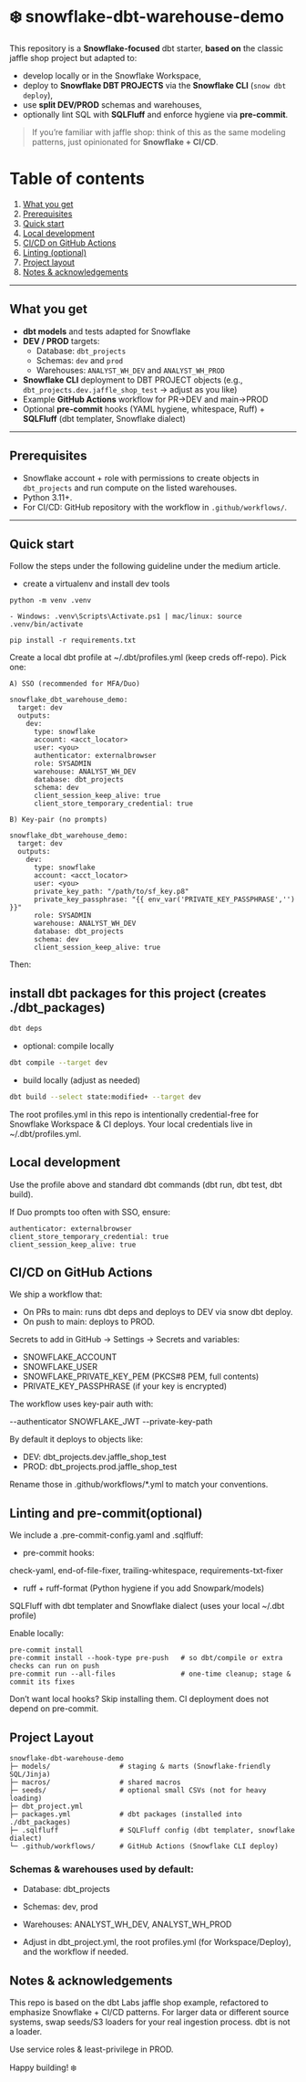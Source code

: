 # ❄️ snowflake-dbt-warehouse-demo

This repository is a **Snowflake-focused** dbt starter, **based on** the classic jaffle shop project but adapted to:
- develop locally or in the Snowflake Workspace,
- deploy to **Snowflake DBT PROJECTS** via the **Snowflake CLI** (`snow dbt deploy`),
- use **split DEV/PROD** schemas and warehouses,
- optionally lint SQL with **SQLFluff** and enforce hygiene via **pre-commit**.

> If you’re familiar with jaffle shop: think of this as the same modeling patterns, just opinionated for **Snowflake + CI/CD**.

# Table of contents

1. [What you get](#what-you-get)
2. [Prerequisites](#prerequisites)
3. [Quick start](#quick-start)
4. [Local development](#local-development)
5. [CI/CD on GitHub Actions](#cicd-on-github-actions)
6. [Linting (optional)](#linting-optional)
7. [Project layout](#project-layout)
8. [Notes & acknowledgements](#notes--acknowledgements)

---

## What you get

- **dbt models** and tests adapted for Snowflake
- **DEV / PROD** targets:
  - Database: `dbt_projects`
  - Schemas: `dev` and `prod`
  - Warehouses: `ANALYST_WH_DEV` and `ANALYST_WH_PROD`
- **Snowflake CLI** deployment to DBT PROJECT objects (e.g., `dbt_projects.dev.jaffle_shop_test` → adjust as you like)
- Example **GitHub Actions** workflow for PR→DEV and main→PROD
- Optional **pre-commit** hooks (YAML hygiene, whitespace, Ruff) + **SQLFluff** (dbt templater, Snowflake dialect)

---

## Prerequisites

- Snowflake account + role with permissions to create objects in `dbt_projects` and run compute on the listed warehouses.
- Python 3.11+.
- For CI/CD: GitHub repository with the workflow in `.github/workflows/`.

---

## Quick start

Follow the steps under the following guideline under the medium article.

- create a virtualenv and install dev tools
```
python -m venv .venv
```
```
- Windows: .venv\Scripts\Activate.ps1 | mac/linux: source .venv/bin/activate
```
```
pip install -r requirements.txt
```
Create a local dbt profile at ~/.dbt/profiles.yml (keep creds off-repo). Pick one:
```
A) SSO (recommended for MFA/Duo)

snowflake_dbt_warehouse_demo:
  target: dev
  outputs:
    dev:
      type: snowflake
      account: <acct_locator>
      user: <you>
      authenticator: externalbrowser
      role: SYSADMIN
      warehouse: ANALYST_WH_DEV
      database: dbt_projects
      schema: dev
      client_session_keep_alive: true
      client_store_temporary_credential: true
```

```
B) Key-pair (no prompts)

snowflake_dbt_warehouse_demo:
  target: dev
  outputs:
    dev:
      type: snowflake
      account: <acct_locator>
      user: <you>
      private_key_path: "/path/to/sf_key.p8"
      private_key_passphrase: "{{ env_var('PRIVATE_KEY_PASSPHRASE','') }}"
      role: SYSADMIN
      warehouse: ANALYST_WH_DEV
      database: dbt_projects
      schema: dev
      client_session_keep_alive: true

```
Then:

## install dbt packages for this project (creates ./dbt_packages)
```bash
dbt deps
```
- optional: compile locally
```bash
dbt compile --target dev
```
- build locally (adjust as needed)
```bash
dbt build --select state:modified+ --target dev
```

The root profiles.yml in this repo is intentionally credential-free for Snowflake Workspace & CI deploys. Your local credentials live in ~/.dbt/profiles.yml.

## Local development

Use the profile above and standard dbt commands (dbt run, dbt test, dbt build).

If Duo prompts too often with SSO, ensure:

```
authenticator: externalbrowser
client_store_temporary_credential: true
client_session_keep_alive: true
```

## CI/CD on GitHub Actions

We ship a workflow that:
- On PRs to main: runs dbt deps and deploys to DEV via snow dbt deploy.
- On push to main: deploys to PROD.

Secrets to add in GitHub → Settings → Secrets and variables:

- SNOWFLAKE_ACCOUNT
- SNOWFLAKE_USER
- SNOWFLAKE_PRIVATE_KEY_PEM (PKCS#8 PEM, full contents)
- PRIVATE_KEY_PASSPHRASE (if your key is encrypted)

The workflow uses key-pair auth with:

--authenticator SNOWFLAKE_JWT --private-key-path <temp file written from secret>


By default it deploys to objects like:

- DEV: dbt_projects.dev.jaffle_shop_test
- PROD: dbt_projects.prod.jaffle_shop_test

Rename those in .github/workflows/*.yml to match your conventions.

## Linting and pre-commit(optional)

We include a .pre-commit-config.yaml and .sqlfluff:

- pre-commit hooks:

check-yaml, end-of-file-fixer, trailing-whitespace, requirements-txt-fixer

- ruff + ruff-format (Python hygiene if you add Snowpark/models)

SQLFluff with dbt templater and Snowflake dialect (uses your local ~/.dbt profile)

Enable locally:
```
pre-commit install
pre-commit install --hook-type pre-push   # so dbt/compile or extra checks can run on push
pre-commit run --all-files                # one-time cleanup; stage & commit its fixes
```

Don’t want local hooks? Skip installing them. CI deployment does not depend on pre-commit.

## Project Layout

```
snowflake-dbt-warehouse-demo
├─ models/                 # staging & marts (Snowflake-friendly SQL/Jinja)
├─ macros/                 # shared macros
├─ seeds/                  # optional small CSVs (not for heavy loading)
├─ dbt_project.yml
├─ packages.yml            # dbt packages (installed into ./dbt_packages)
├─ .sqlfluff               # SQLFluff config (dbt templater, snowflake dialect)
└─ .github/workflows/      # GitHub Actions (Snowflake CLI deploy)
```

### Schemas & warehouses used by default:

- Database: dbt_projects
- Schemas: dev, prod
- Warehouses: ANALYST_WH_DEV, ANALYST_WH_PROD

- Adjust in dbt_project.yml, the root profiles.yml (for Workspace/Deploy), and the workflow if needed.

## Notes & acknowledgements

This repo is based on the dbt Labs jaffle shop example, refactored to emphasize Snowflake + CI/CD patterns.
For larger data or different source systems, swap seeds/S3 loaders for your real ingestion process. dbt is not a loader.

Use service roles & least-privilege in PROD.

Happy building! ❄️
